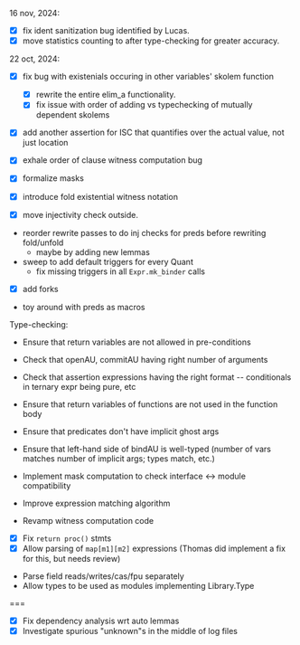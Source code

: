 16 nov, 2024:
- [x] fix ident sanitization bug identified by Lucas.
- [x] move statistics counting to after type-checking for greater accuracy.

22 oct, 2024:
- [x] fix bug with existenials occuring in other variables' skolem function
    + [x] rewrite the entire elim_a functionality.
    + [x] fix issue with order of adding vs typechecking of mutually dependent skolems
- [x] add another assertion for ISC that quantifies over the actual value, not just location
- [x] exhale order of clause witness computation bug

- [x] formalize masks
- [x] introduce fold existential witness notation

- [x] move injectivity check outside.
- reorder rewrite passes to do inj checks for preds before rewriting fold/unfold
    + maybe by adding new lemmas
- sweep to add default triggers for every Quant
    + fix missing triggers in all `Expr.mk_binder` calls

- [x] add forks
- toy around with preds as macros



Type-checking:
  - Ensure that return variables are not allowed in pre-conditions
  - Check that openAU, commitAU having right number of arguments
  - Check that assertion expressions having the right format -- conditionals in ternary expr being pure, etc
  - Ensure that return variables of functions are not used in the function body
  - Ensure that predicates don't have implicit ghost args
  - Ensure that left-hand side of bindAU is well-typed (number of vars matches number of implicit args; types match, etc.) 

- Implement mask computation to check interface <-> module compatibility
- Improve expression matching algorithm
- Revamp witness computation code

- [x] Fix `return proc()` stmts
- [x] Allow parsing of `map[m1][m2]` expressions
    (Thomas did implement a fix for this, but needs review)

- Parse field reads/writes/cas/fpu separately
- Allow types to be used as modules implementing Library.Type



===

- [x] Fix dependency analysis wrt auto lemmas
- [x] Investigate spurious "unknown"s in the middle of log files